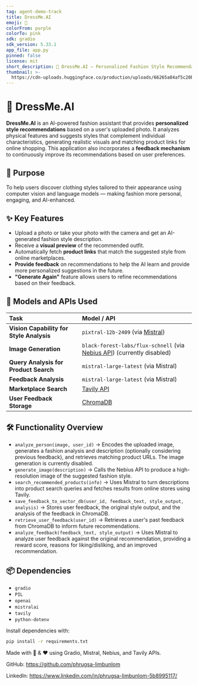 ```yaml
---
tag: agent-demo-track
title: DressMe.AI
emoji: 👗
colorFrom: purple
colorTo: pink
sdk: gradio
sdk_version: 5.33.1
app_file: app.py
pinned: false
license: mit
short_description: 👗 DressMe.AI — Personalized Fashion Style Recommendations
thumbnail: >-
  https://cdn-uploads.huggingface.co/production/uploads/66265a84af5c20bdffef0120/y6FywE76xt5_n4vWEf_7K.jpeg
---
```

# 👗 DressMe.AI

**DressMe.AI** is an AI-powered fashion assistant that provides **personalized style recommendations** based on a user's uploaded photo. It analyzes physical features and suggests styles that complement individual characteristics, generating realistic visuals and matching product links for online shopping. This application also incorporates a **feedback mechanism** to continuously improve its recommendations based on user preferences.

## 🚀 Purpose

To help users discover clothing styles tailored to their appearance using computer vision and language models — making fashion more personal, engaging, and AI-enhanced.

## ✨ Key Features

-   Upload a photo or take your photo with the camera and get an AI-generated fashion style description.
-   Receive a **visual preview** of the recommended outfit.
-   Automatically fetch **product links** that match the suggested style from online marketplaces.
-   **Provide feedback** on recommendations to help the AI learn and provide more personalized suggestions in the future.
-   **"Generate Again"** feature allows users to refine recommendations based on their feedback.

## 🧠 Models and APIs Used

| Task                              | Model / API                                                                      |
| :-------------------------------- |:---------------------------------------------------------------------------------|
| **Vision Capability for Style Analysis** | `pixtral-12b-2409` (via [Mistral](https://mistral.ai))                           |
| **Image Generation** | `black-forest-labs/flux-schnell` (via [Nebius API](https://nebius.com/)) (currently disabled) |
| **Query Analysis for Product Search** | `mistral-large-latest` (via Mistral)                                             |
| **Feedback Analysis** | `mistral-large-latest` (via Mistral) |
| **Marketplace Search** | [Tavily API](https://www.tavily.com/)                                            |
| **User Feedback Storage** | [ChromaDB](https://www.trychroma.com/)                                           |

## 🛠️ Functionality Overview

-   `analyze_person(image, user_id)`
    → Encodes the uploaded image, generates a fashion analysis and description (optionally considering previous feedback), and retrieves matching product URLs. The image generation is currently disabled.
-   `generate_image(description)`
    → Calls the Nebius API to produce a high-resolution image of the suggested fashion style.
-   `search_recommended_products(info)`
    → Uses Mistral to turn descriptions into product search queries and fetches results from online stores using Tavily.
-   `save_feedback_to_vector_db(user_id, feedback_text, style_output, analysis)`
    → Stores user feedback, the original style output, and the analysis of the feedback in ChromaDB.
-   `retrieve_user_feedback(user_id)`
    → Retrieves a user's past feedback from ChromaDB to inform future recommendations.
-   `analyze_feedback(feedback_text, style_output)`
    → Uses Mistral to analyze user feedback against the original recommendation, providing a reward score, reasons for liking/disliking, and an improved recommendation.

## 📦 Dependencies

- `gradio`
- `PIL`
- `openai`
- `mistralai`
- `tavily`
- `python-dotenv`

Install dependencies with:

```bash
pip install -r requirements.txt
``` 

Made with 🧠 & ❤️ using Gradio, Mistral, Nebius, and Tavily APIs.

GitHub: https://github.com/phrugsa-limbunlom

Linkedln: https://www.linkedin.com/in/phrugsa-limbunlom-5b8995117/